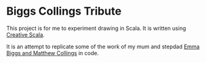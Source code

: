 # Biggs Collings Tribute

This project is for me to experiment drawing in Scala. It is written using [Creative Scala][creative-scala]. 

It is an attempt to replicate some of the work of my mum and stepdad [Emma Biggs and Matthew Collings][biggs-collings]  in code.
 

[creative-scala]: http://underscore.io/training/courses/creative-scala/
[biggs-collings]: http://http://emmabiggsandmatthewcollings.net
